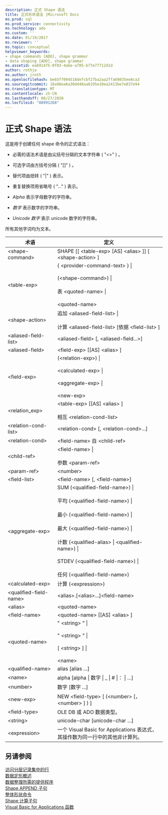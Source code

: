 ```yaml
---
description: 正式 Shape 语法
title: 正式形状语法 |Microsoft Docs
ms.prod: sql
ms.prod_service: connectivity
ms.technology: ado
ms.custom: ''
ms.date: 01/19/2017
ms.reviewer: ''
ms.topic: conceptual
helpviewer_keywords:
- shape commands [ADO], shape grammar
- data shaping [ADO], shape grammar
ms.assetid: ea691475-0f03-4abe-a785-b77e77712d1d
author: rothja
ms.author: jroth
ms.openlocfilehash: be65ff094518defcbf27ba2aa2ffa69835ee8ca3
ms.sourcegitcommit: 18a98ea6a30d448aa6195e10ea2413be7e837e94
ms.translationtype: MT
ms.contentlocale: zh-CN
ms.lasthandoff: 08/27/2020
ms.locfileid: "88991268"
---
```

# <a name="formal-shape-grammar"></a>正式 Shape 语法
这是用于创建任何 shape 命令的正式语法：  
  
-   必需的语法术语是由尖括号分隔的文本字符串 ( "<>" ) 。  
  
-   可选字词由方括号分隔 ( "[]" ) 。  
  
-   替代项由扭转 ( "&#124;" ) 表示。  
  
-   重复替换项用省略号 ( "..." ) 表示。  
  
-   *Alpha* 表示字母数字的字符串。  
  
-   *数字* 表示数字的字符串。  
  
-   *Unicode 数字* 表示 unicode 数字的字符串。  
  
 所有其他字词均为文本。  
  
|术语|定义|  
|----------|----------------|  
|\<shape-command>|SHAPE [[ \<table-exp> [AS] \<alias> ]] [ \<shape-action> ]|  
|\<table-exp>|{ \<provider-command-text> } &#124;<br /><br />  (\<shape-command>) &#124;<br /><br /> 表 \<quoted-name> &#124;<br /><br /> \<quoted-name>|  
|\<shape-action>|追加 \<aliased-field-list> &#124;<br /><br /> 计算 \<aliased-field-list> [依据 \<field-list> ]|  
|\<aliased-field-list>|\<aliased-field> [, \<aliased-field...>]|  
|\<aliased-field>|\<field-exp> [[AS] \<alias> ]|  
|\<field-exp>| (\<relation-exp>) &#124;<br /><br /> \<calculated-exp> &#124;<br /><br /> \<aggregate-exp> &#124;<br /><br /> \<new-exp>|  
|<relation_exp>|\<table-exp> [[AS] \<alias> ]<br /><br /> 相互 \<relation-cond-list>|  
|\<relation-cond-list>|\<relation-cond> [, \<relation-cond>...]|  
|\<relation-cond>|\<field-name> 自 \<child-ref>|  
|\<child-ref>|\<field-name> &#124;<br /><br /> 参数 \<param-ref>|  
|\<param-ref>|\<number>|  
|\<field-list>|\<field-name> [, \<field-name>]|  
|\<aggregate-exp>|SUM (\<qualified-field-name>) &#124;<br /><br /> 平均 (\<qualified-field-name>) &#124;<br /><br /> 最小 (\<qualified-field-name>) &#124;<br /><br /> 最大 (\<qualified-field-name>) &#124;<br /><br /> 计数 (\<qualified-alias> &#124; \<qualified-name>) &#124;<br /><br /> STDEV (\<qualified-field-name>) &#124;<br /><br /> 任何 (\<qualified-field-name>) |  
|\<calculated-exp>|计算 (\<expression>) |  
|\<qualified-field-name>|\<alias>.[\<alias>...]\<field-name>|  
|\<alias>|\<quoted-name>|  
|\<field-name>|\<quoted-name> [[AS] \<alias> ]|  
|\<quoted-name>|" \<string> " &#124;<br /><br /> " \<string> " &#124;<br /><br /> [ \<string> ] &#124;<br /><br /> \<name>|  
|\<qualified-name>|alias [alias ...]|  
|\<name>|alpha [alpha &#124; 数字 &#124; _ &#124; # &#124;： &#124; ...]|  
|\<number>|数字 [数字 ...]|  
|\<new-exp>|NEW \<field-type> [ (\<number> [， \<number> ] ) ]|  
|\<field-type>|OLE DB 或 ADO 数据类型。|  
|\<string>|unicode-char [unicode-char ...]|  
|\<expression>|一个 Visual Basic for Applications 表达式，其操作数为同一行中的其他非计算列。|  
  
## <a name="see-also"></a>另请参阅  
 [访问分层记录集中的行](./accessing-rows-in-a-hierarchical-recordset.md)   
 [数据定形概述](./data-shaping-overview.md)   
 [数据整理所需的提供程序](./required-providers-for-data-shaping.md)   
 [Shape APPEND 子句](./shape-append-clause.md)   
 [整体形状命令](./shape-commands-in-general.md)   
 [Shape 计算子句](./shape-compute-clause.md)   
 [Visual Basic for Applications 函数](./visual-basic-for-applications-functions.md)